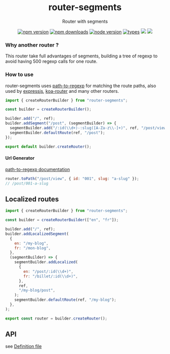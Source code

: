 <h1 align="center">
  router-segments
</h1>

<p align="center">
  Router with segments
</p>

<p align="center">
  <a href="https://npmjs.org/package/router-segments"><img src="https://img.shields.io/npm/v/router-segments.svg?style=flat-square" alt="npm version"></a>
  <a href="https://npmjs.org/package/router-segments"><img src="https://img.shields.io/npm/dw/router-segments.svg?style=flat-square" alt="npm downloads"></a>
  <a href="https://npmjs.org/package/router-segments"><img src="https://img.shields.io/node/v/router-segments.svg?style=flat-square" alt="node version"></a>
  <a href="https://npmjs.org/package/router-segments"><img src="https://img.shields.io/npm/types/router-segments.svg?style=flat-square" alt="types"></a>
  <a href="https://codecov.io/gh/christophehurpeau/router-segments"><img src="https://img.shields.io/codecov/c/github/christophehurpeau/router-segments/main.svg?style=flat-square"></a>
  <a href="https://christophehurpeau.github.io/router-segments/"><img src="https://img.shields.io/website.svg?down_color=lightgrey&down_message=offline&up_color=blue&up_message=online&url=https%3A%2F%2Fchristophehurpeau.github.io%2Frouter-segments%2F?style=flat-square"></a>
</p>

### Why another router ?

This router take full advantages of segments, building a tree of regexp to avoid having 500 regexp calls for one route.

### How to use

router-segments uses [path-to-regexp](https://www.npmjs.com/package/path-to-regexp) for matching the route paths,
also used by [expressjs](https://expressjs.com/en/guide/routing.html), [koa-router](https://www.npmjs.com/package/koa-router)
and many other routers.

```js
import { createRouterBuilder } from "router-segments";

const builder = createRouterBuilder();

builder.add("/", ref);
builder.addSegment("/post", (segmentBuilder) => {
  segmentBuilder.add("/:id(\\d+)-:slug([A-Za-z\\-]+)", ref, "/post/view");
  segmentBuilder.defaultRoute(ref, "/post");
});

export default builder.createRouter();
```

#### Url Generator

[path-to-regexp documentation](https://www.npmjs.com/package/path-to-regexp#compile-reverse-path-to-regexp)

```js
router.toPath("/post/view", { id: "001", slug: "a-slug" });
// /post/001-a-slug
```

## Localized routes

```js
import { createRouterBuilder } from "router-segments";

const builder = createRouterBuilder(["en", "fr"]);

builder.add("/", ref);
builder.addLocalizedSegment(
  {
    en: "/my-blog",
    fr: "/mon-blog",
  },
  (segmentBuilder) => {
    segmentBuilder.addLocalized(
      {
        en: "/post/:id(\\d+)",
        fr: "/billet/:id(\\d+)",
      },
      ref,
      "/my-blog/post",
    );
    segmentBuilder.defaultRoute(ref, "/my-blog");
  },
);

export const router = builder.createRouter();
```

## API

see [Definition file](https://github.com/christophehurpeau/router-segments/tree/master/dist/index.d.ts)
